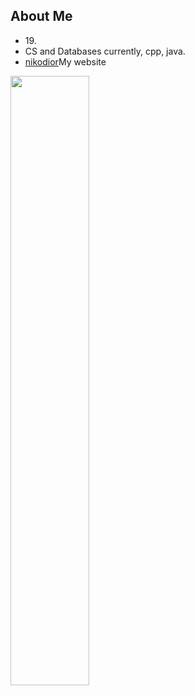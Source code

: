 ## About Me

- 19\.
- CS and Databases currently, cpp, java.
- <a href="https://nikodior.no" target="”_blank”">nikodior</a>My website

<img width="50%" src="https://github-readme-stats.vercel.app/api?username=nikodior&theme=midnight-purple&icon_color=fff&hide_border=true">

